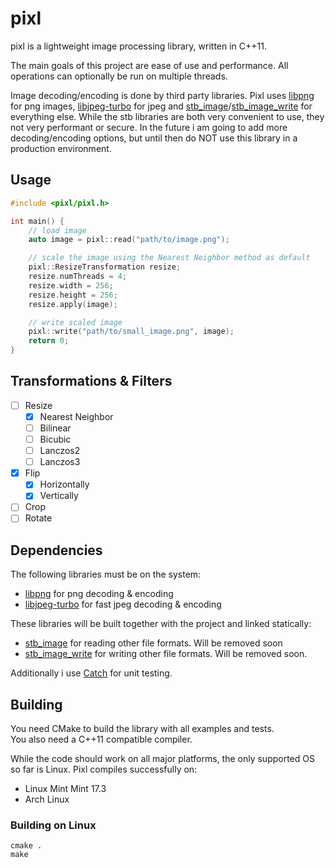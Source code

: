 # pixl
pixl is a lightweight image processing library, written in C++11.

The main goals of this project are ease of use and performance. All operations can optionally be run on multiple threads.

Image decoding/encoding is done by third party libraries. Pixl uses [libpng](http://www.libpng.org/pub/png/libpng.html) for png images, [libjpeg-turbo](http://libjpeg-turbo.virtualgl.org/) for jpeg and [stb_image](https://github.com/nothings/stb/blob/master/stb_image.h)/[stb_image_write](https://github.com/nothings/stb/blob/master/stb_image_write.h) for everything else.
While the stb libraries are both very convenient to use, they not very performant or secure. 
In the future i am going to add more decoding/encoding options, but until then do NOT use this library in a production environment.

## Usage
```cpp
#include <pixl/pixl.h>

int main() {
	// load image
	auto image = pixl::read("path/to/image.png");

	// scale the image using the Nearest Neighbor method as default 
	pixl::ResizeTransformation resize;
	resize.numThreads = 4;
	resize.width = 256;
    resize.height = 256;
	resize.apply(image);

	// write scaled image
	pixl::write("path/to/small_image.png", image);
	return 0;
}
```

## Transformations & Filters
- [ ] Resize
	- [x] Nearest Neighbor
	- [ ] Bilinear
	- [ ] Bicubic
	- [ ] Lanczos2
	- [ ] Lanczos3
- [x] Flip
	- [x] Horizontally
	- [x] Vertically
- [ ] Crop
- [ ] Rotate

## Dependencies
The following libraries must be on the system:

- [libpng](http://www.libpng.org/pub/png/libpng.html) for png decoding & encoding
- [libjpeg-turbo](http://libjpeg-turbo.virtualgl.org/) for fast jpeg decoding & encoding

These libraries will be built together with the project and linked statically:

- [stb_image](https://github.com/nothings/stb/blob/master/stb_image.h) for reading other file formats. Will be removed soon
- [stb_image_write](https://github.com/nothings/stb/blob/master/stb_image_write.h) for writing other file formats. Will be removed soon.

Additionally i use [Catch](https://github.com/philsquared/Catch) for unit testing.

## Building
You need CMake to build the library with all examples and tests.    
You also need a C++11 compatible compiler.

While the code should work on all major platforms, the only supported OS so far is Linux.
Pixl compiles successfully on:

- Linux Mint Mint 17.3
- Arch Linux

### Building on Linux
```
cmake .
make
```